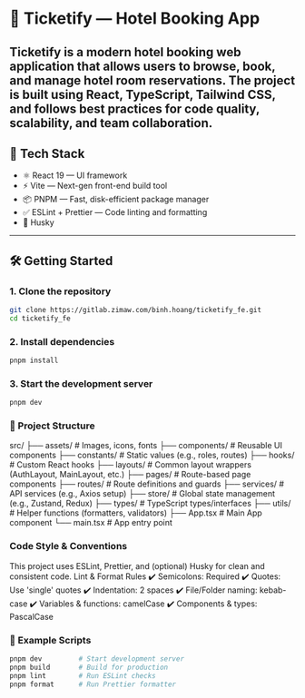 # 🏨 Ticketify — Hotel Booking App
**Ticketify** is a modern hotel booking web application that allows users to browse, book, and manage hotel room reservations. The project is built using **React**, **TypeScript**, **Tailwind CSS**, and follows best practices for code quality, scalability, and team collaboration.
---
## 🚀 Tech Stack
- ⚛️ React 19 — UI framework
- ⚡ Vite — Next-gen front-end build tool
- 📦 PNPM — Fast, disk-efficient package manager
- ✅ ESLint + Prettier — Code linting and formatting
- 🐶 Husky
---
## 🛠️ Getting Started
### 1. Clone the repository
```bash
git clone https://gitlab.zimaw.com/binh.hoang/ticketify_fe.git
cd ticketify_fe
```
### 2. Install dependencies
```bash
pnpm install
```
### 3. Start the development server
```bash
pnpm dev
```
### 📁 Project Structure
src/
├── assets/        # Images, icons, fonts
├── components/    # Reusable UI components
├── constants/     # Static values (e.g., roles, routes)
├── hooks/         # Custom React hooks
├── layouts/       # Common layout wrappers (AuthLayout, MainLayout, etc.)
├── pages/         # Route-based page components
├── routes/        # Route definitions and guards
├── services/      # API services (e.g., Axios setup)
├── store/         # Global state management (e.g., Zustand, Redux)
├── types/         # TypeScript types/interfaces
├── utils/         # Helper functions (formatters, validators)
├── App.tsx        # Main App component
└── main.tsx       # App entry point
### Code Style & Conventions
This project uses ESLint, Prettier, and (optional) Husky for clean and consistent code.
    Lint & Format Rules
        ✔️ Semicolons: Required
        ✔️ Quotes: Use 'single' quotes
        ✔️ Indentation: 2 spaces
        ✔️ File/Folder naming: kebab-case
        ✔️ Variables & functions: camelCase
        ✔️ Components & types: PascalCase
### 📜 Example Scripts
``` bash 
pnpm dev         # Start development server
pnpm build       # Build for production
pnpm lint        # Run ESLint checks
pnpm format      # Run Prettier formatter
```
